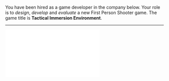 You have been hired as a game developer in the company below. Your role is to *design*, *develop* and *evaluate* a new First Person Shooter game. The game title is **Tactical Immersion Environment**. 

---


![KyberSpark](_sharedContent/orgs/KyberSpark.md)